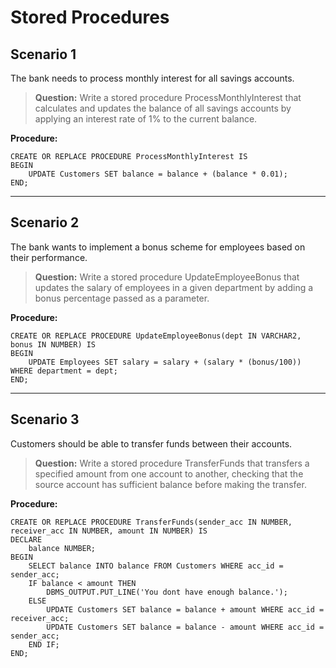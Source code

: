 # Stored Procedures

## Scenario 1

The bank needs to process monthly interest for all savings accounts.

> **Question:** Write a stored procedure ProcessMonthlyInterest that calculates and updates the balance of all savings accounts by applying an interest rate of 1% to the current balance.

**Procedure:**

```
CREATE OR REPLACE PROCEDURE ProcessMonthlyInterest IS
BEGIN
    UPDATE Customers SET balance = balance + (balance * 0.01);
END;
```

---

## Scenario 2

The bank wants to implement a bonus scheme for employees based on their performance.

> **Question:** Write a stored procedure UpdateEmployeeBonus that updates the salary of employees in a given department by adding a bonus percentage passed as a parameter.

**Procedure:**

```
CREATE OR REPLACE PROCEDURE UpdateEmployeeBonus(dept IN VARCHAR2, bonus IN NUMBER) IS
BEGIN
    UPDATE Employees SET salary = salary + (salary * (bonus/100)) WHERE department = dept;
END;
```

---

## Scenario 3

Customers should be able to transfer funds between their accounts.

> **Question:** Write a stored procedure TransferFunds that transfers a specified amount from one account to another, checking that the source account has sufficient balance before making the transfer.

**Procedure:**

```
CREATE OR REPLACE PROCEDURE TransferFunds(sender_acc IN NUMBER, receiver_acc IN NUMBER, amount IN NUMBER) IS
DECLARE
    balance NUMBER;
BEGIN
    SELECT balance INTO balance FROM Customers WHERE acc_id = sender_acc;
    IF balance < amount THEN
        DBMS_OUTPUT.PUT_LINE('You dont have enough balance.');
    ELSE
        UPDATE Customers SET balance = balance + amount WHERE acc_id = receiver_acc;
        UPDATE Customers SET balance = balance - amount WHERE acc_id = sender_acc;
    END IF;
END;

```
